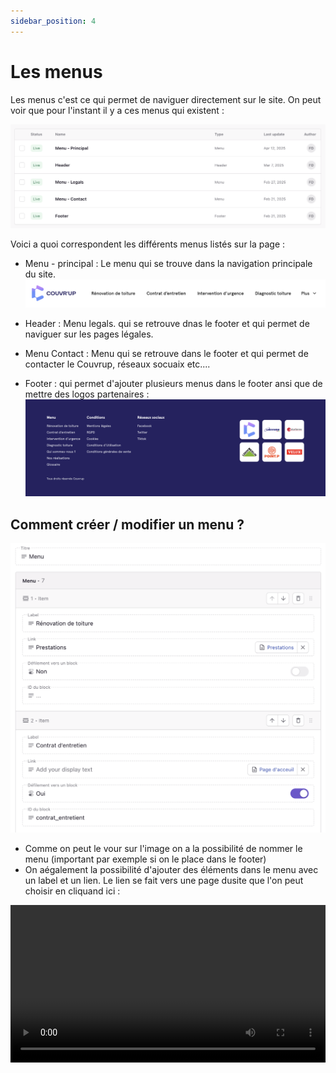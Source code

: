 ```yaml
---
sidebar_position: 4
---
```


# Les menus

Les menus c'est ce qui permet de naviguer directement sur le site. On peut voir que pour l'instant il y a ces menus qui existent :

![Bouton Créer](./img/menu_list.png)

Voici a quoi correspondent les différents menus listés sur la page :

- Menu - principal : Le menu qui se trouve dans la navigation principale du site.
  ![Bouton Créer](./img/menu_principal.png)

- Header : Menu legals. qui se retrouve dnas le footer et qui permet de naviguer sur les pages légales.
- Menu Contact : Menu qui se retrouve dans le footer et qui permet de contacter le Couvrup, réseaux socuaix etc....
- Footer : qui permet d'ajouter plusieurs menus dans le footer ansi que de mettre des logos partenaires :
  ![Bouton Créer](./img/footer.png)

## Comment créer / modifier un menu ?

![Bouton Créer](./img/menu_editor.png)

- Comme on peut le vour sur l'image on a la possibilité de nommer le menu (important par exemple si on le place dans le footer)
- On aégalement la possibilité d'ajouter des éléments dans le menu avec un label et un lien. Le lien se fait vers une page dusite que l'on peut choisir en cliquand ici :

<video width="100%" height="auto" controls>
  <source src="./video/link_page.mp4" type="video/mov" />
  Votre navigateur ne supporte pas la lecture de vidéos.
</video>
